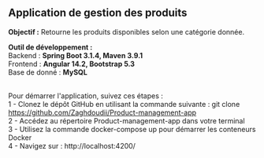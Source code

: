 <h2> Application de gestion des produits </h2>
<b>Objectif :</b> Retourne les produits disponibles selon une catégorie donnée.

<b>Outil de développement : </b> <br/>
Backend : <b> Spring Boot 3.1.4, Maven 3.9.1 </b> <br/>
Frontend : <b> Angular 14.2, Bootstrap 5.3 </b> <br/> 
Base de donné : <b> MySQL </b> <br/>
 <br/>
 
Pour démarrer l'application,  suivez ces étapes :  <br/>
1 - Clonez le dépôt GitHub en utilisant la commande suivante : git clone https://github.com/Zaghdoudii/Product-management-app <br/>
2 - Accédez au répertoire Product-management-app dans votre terminal <br/>
3 - Utilisez la commande docker-compose up pour démarrer les conteneurs Docker <br/>
4 - Navigez sur : http://localhost:4200/ <br/>
